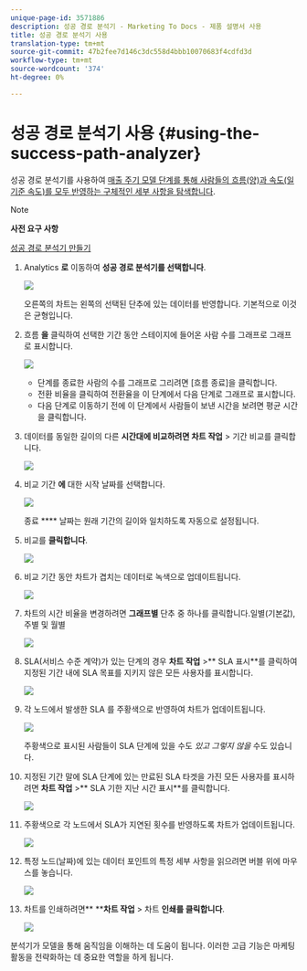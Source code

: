 ```yaml
---
unique-page-id: 3571886
description: 성공 경로 분석기 - Marketing To Docs - 제품 설명서 사용
title: 성공 경로 분석기 사용
translation-type: tm+mt
source-git-commit: 47b2fee7d146c3dc558d4bbb10070683f4cdfd3d
workflow-type: tm+mt
source-wordcount: '374'
ht-degree: 0%

---
```



# 성공 경로 분석기 사용 {#using-the-success-path-analyzer}

성공 경로 분석기를 사용하여 [매출 주기 모델 단계를 통해 사람들의 흐름(양)과 속도(일 기준 속도)를 모두 반영하는 구체적인 세부 사항을 탐색합니다](understanding-revenue-models.md).

>[!NOTE]
>
>**사전 요구 사항**
>
>[성공 경로 분석기 만들기](create-a-success-path-analyzer.md)

1. Analytics **로** 이동하여 **성공 경로 분석기를 선택합니다**.

   ![](assets/image2015-6-12-17-3a23-3a53.png)

   오른쪽의 차트는 왼쪽의 선택된 단추에 있는 데이터를 반영합니다. 기본적으로 이것은 균형입니다.

1. 흐름 **을** 클릭하여 선택한 기간 동안 스테이지에 들어온 사람 수를 그래프로 그래프로 표시합니다.

   ![](assets/image2015-6-12-17-3a30-3a52.png)

   * 단계를 종료한 사람의 수를 그래프로 그리려면 [흐름 종료]을 클릭합니다.
   * 전환 비율을 클릭하여 전환율을 이 단계에서 다음 단계로 그래프로 표시합니다.
   * 다음 단계로 이동하기 전에 이 단계에서 사람들이 보낸 시간을 보려면 평균 시간을 클릭합니다.

1. 데이터를 동일한 길이의 다른 **시간대에 비교하려면 차트 작업** > 기간 비교를 클릭합니다.

   ![](assets/image2015-6-12-17-3a39-3a15.png)

1. 비교 기간 **에** 대한 시작 날짜를 선택합니다.

   ![](assets/image2015-6-12-17-3a43-3a49.png)

   종료 **** 날짜는 원래 기간의 길이와 일치하도록 자동으로 설정됩니다.

1. 비교를 **클릭합니다**.

   ![](assets/image2015-6-12-17-3a44-3a8.png)

1. 비교 기간 동안 차트가 겹치는 데이터로 녹색으로 업데이트됩니다.

   ![](assets/image2015-6-12-17-3a46-3a16.png)

1. 차트의 시간 비율을 변경하려면 **그래프별** 단추 중 하나를 클릭합니다.일별(기본값), 주별 및 월별

   ![](assets/image2015-6-12-17-3a46-3a55.png)

1. SLA(서비스 수준 계약)가 있는 단계의 경우 **차트 작업** >** SLA 표시**를 클릭하여 지정된 기간 내에 SLA 목표를 지키지 않은 모든 사용자를 표시합니다.

   ![](assets/image2015-6-12-17-3a49-3a23.png)

1. 각 노드에서 발생한 SLA 를 주황색으로 반영하여 차트가 업데이트됩니다.

   ![](assets/image2015-6-12-17-3a50-3a16.png)

   주황색으로 표시된 사람들이 SLA 단계에 있을 수도 *있고 그렇지 않을* 수도 있습니다.

1. 지정된 기간 말에 SLA 단계에 있는 만료된 SLA 타겟을 가진 모든 사용자를 표시하려면 **차트 작업** >** SLA 기한 지난 시간 표시**를 클릭합니다.

   ![](assets/image2015-6-12-17-3a51-3a39.png)

1. 주황색으로 각 노드에서 SLA가 지연된 횟수를 반영하도록 차트가 업데이트됩니다.

   ![](assets/image2015-6-12-17-3a52-3a17.png)

1. 특정 노드(날짜)에 있는 데이터 포인트의 특정 세부 사항을 읽으려면 버블 위에 마우스를 놓습니다.

   ![](assets/image2015-6-12-17-3a52-3a49.png)

1. 차트를 인쇄하려면** ****차트 작업** > 차트 **인쇄를 클릭합니다**.

   ![](assets/image2015-6-12-17-3a53-3a34.png)

분석기가 모델을 통해 움직임을 이해하는 데 도움이 됩니다. 이러한 고급 기능은 마케팅 활동을 전략화하는 데 중요한 역할을 하게 됩니다.

